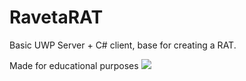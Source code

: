 # RavetaRAT
Basic UWP Server + C# client, base for creating a RAT.

Made for educational purposes
![](https://i.imgur.com/IG8SL7c.png)
